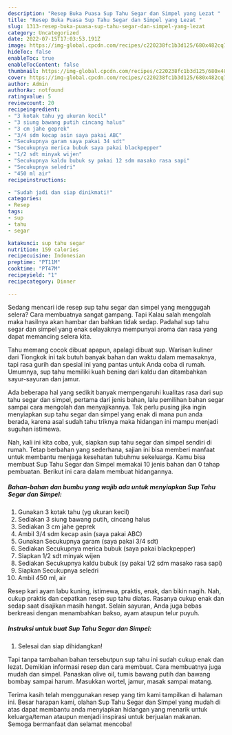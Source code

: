 ```yaml
---
description: "Resep Buka Puasa Sup Tahu Segar dan Simpel yang Lezat "
title: "Resep Buka Puasa Sup Tahu Segar dan Simpel yang Lezat "
slug: 1313-resep-buka-puasa-sup-tahu-segar-dan-simpel-yang-lezat
category: Uncategorized
date: 2022-07-15T17:03:53.191Z
image: https://img-global.cpcdn.com/recipes/c220238fc1b3d125/680x482cq70/sup-tahu-segar-dan-simpel-foto-resep-utama.jpg
hideToc: false
enableToc: true
enableTocContent: false
thumbnail: https://img-global.cpcdn.com/recipes/c220238fc1b3d125/680x482cq70/sup-tahu-segar-dan-simpel-foto-resep-utama.jpg
cover: https://img-global.cpcdn.com/recipes/c220238fc1b3d125/680x482cq70/sup-tahu-segar-dan-simpel-foto-resep-utama.jpg
author: Admin
authorAv: notfound
ratingvalue: 5
reviewcount: 20
recipeingredient:
- "3 kotak tahu yg ukuran kecil"
- "3 siung bawang putih cincang halus"
- "3 cm jahe geprek"
- "3/4 sdm kecap asin saya pakai ABC"
- "Secukupnya garam saya pakai 34 sdt"
- "Secukupnya merica bubuk saya pakai blackpepper"
- "1/2 sdt minyak wijen"
- "Secukupnya kaldu bubuk sy pakai 12 sdm masako rasa sapi"
- "Secukupnya seledri"
- "450 ml air"
recipeinstructions:

- "Sudah jadi dan siap dinikmati!"
categories:
- Resep
tags:
- sup
- tahu
- segar

katakunci: sup tahu segar 
nutrition: 159 calories
recipecuisine: Indonesian
preptime: "PT11M"
cooktime: "PT47M"
recipeyield: "1"
recipecategory: Dinner

---
```



Sedang mencari ide resep sup tahu segar dan simpel yang menggugah selera? Cara membuatnya sangat gampang. Tapi Kalau salah mengolah maka hasilnya akan hambar dan bahkan tidak sedap. Padahal sup tahu segar dan simpel yang enak selayaknya mempunyai aroma dan rasa yang dapat memancing selera kita.


Tahu memang cocok dibuat apapun, apalagi dibuat sup. Warisan kuliner dari Tiongkok ini tak butuh banyak bahan dan waktu dalam memasaknya, tapi rasa gurih dan spesial ini yang pantas untuk Anda coba di rumah. Umumnya, sup tahu memiliki kuah bening dari kaldu dan ditambahkan sayur-sayuran dan jamur.

Ada beberapa hal yang sedikit banyak mempengaruhi kualitas rasa dari sup tahu segar dan simpel, pertama dari jenis bahan, lalu pemilihan bahan segar sampai cara mengolah dan menyajikannya. Tak perlu pusing jika ingin menyiapkan sup tahu segar dan simpel yang enak di mana pun anda berada, karena asal sudah tahu triknya maka hidangan ini mampu menjadi suguhan istimewa.


Nah, kali ini kita coba, yuk, siapkan sup tahu segar dan simpel sendiri di rumah. Tetap berbahan yang sederhana, sajian ini bisa memberi manfaat untuk membantu menjaga kesehatan tubuhmu sekeluarga. Kamu bisa membuat Sup Tahu Segar dan Simpel memakai 10 jenis bahan dan 0 tahap pembuatan. Berikut ini cara dalam membuat hidangannya.

<!--inarticleads1-->

##### Bahan-bahan dan bumbu yang wajib ada untuk menyiapkan Sup Tahu Segar dan Simpel:

1. Gunakan 3 kotak tahu (yg ukuran kecil)
1. Sediakan 3 siung bawang putih, cincang halus
1. Sediakan 3 cm jahe geprek
1. Ambil 3/4 sdm kecap asin (saya pakai ABC)
1. Gunakan Secukupnya garam (saya pakai 3/4 sdt)
1. Sediakan Secukupnya merica bubuk (saya pakai blackpepper)
1. Siapkan 1/2 sdt minyak wijen
1. Sediakan Secukupnya kaldu bubuk (sy pakai 1/2 sdm masako rasa sapi)
1. Siapkan Secukupnya seledri
1. Ambil 450 ml, air


Resep kari ayam labu kuning, istimewa, praktis, enak, dan bikin nagih. Nah, cukup praktis dan cepatkan resep sup tahu diatas. Rasanya cukup enak dan sedap saat disajikan masih hangat. Selain sayuran, Anda juga bebas berkreasi dengan menambahkan bakso, ayam ataupun telur puyuh. 

<!--inarticleads2-->

##### Instruksi untuk buat Sup Tahu Segar dan Simpel:


1. Selesai dan siap dihidangkan!

Tapi tanpa tambahan bahan tersebutpun sup tahu ini sudah cukup enak dan lezat. Demikian informasi resep dan cara membuat. Cara membuatnya juga mudah dan simpel. Panaskan olive oil, tumis bawang putih dan bawang bombay sampai harum. Masukkan wortel, jamur, masak sampai matang. 

Terima kasih telah menggunakan resep yang tim kami tampilkan di halaman ini. Besar harapan kami, olahan Sup Tahu Segar dan Simpel yang mudah di atas dapat membantu anda menyiapkan hidangan yang menarik untuk keluarga/teman ataupun menjadi inspirasi untuk berjualan makanan. Semoga bermanfaat dan selamat mencoba!

